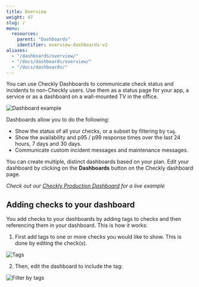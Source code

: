 ```yaml
---
title: Overview
weight: 47
slug: /
menu:
  resources:
    parent: "Dashboards"
    identifier: overview-dashboards-v2
aliases:
  - "/dashboards/overview/"
  - "/docs/dashboards/overview/"
  - "/docs/dashboards/"
---
```


You can use Checkly Dashboards to communicate check status and incidents to non-Checkly users. Use
them as a status page for your app, a service or as a dashboard on a wall-mounted TV in the office.

![Dashboard example](/docs/images/dashboards-v2/public-dashboard-1.png)

Dashboards allow you to do the following:

- Show the status of all your checks, or a subset by filtering by `tag`.
- Show the availability and p95 / p99 response times over the last 24 hours, 7 days and 30 days.
- Communicate custom incident messages and maintenance messages.

You can create multiple, distinct dashboards based on your plan. Edit your dashboard by clicking on
the **Dashboards** button on the Checkly dashboard page.


*Check out our [Checkly Production Dashboard](https://status.checkly-dashboards.com) for a live example* 

## Adding checks to your dashboard

You add checks to your dashboards by adding tags to checks and then referencing them in your dashboard. This is how it works:

1. First add tags to one or more checks you would like to show. This is done by editing the check(s). 

![Tags](/docs/images/dashboards-v2/tags.png)

2. Then, edit the dashboard to include the tag:

![Filter by tags](/docs/images/dashboards/filter_by_tag.png)
